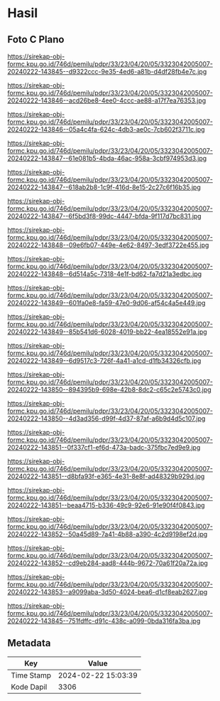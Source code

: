 # Hasil

## Foto C Plano

https://sirekap-obj-formc.kpu.go.id/746d/pemilu/pdpr/33/23/04/20/05/3323042005007-20240222-143845--d9322ccc-9e35-4ed6-a81b-d4df28fb4e7c.jpg

https://sirekap-obj-formc.kpu.go.id/746d/pemilu/pdpr/33/23/04/20/05/3323042005007-20240222-143846--acd26be8-4ee0-4ccc-ae88-a17f7ea76353.jpg

https://sirekap-obj-formc.kpu.go.id/746d/pemilu/pdpr/33/23/04/20/05/3323042005007-20240222-143846--05a4c4fa-624c-4db3-ae0c-7cb602f3711c.jpg

https://sirekap-obj-formc.kpu.go.id/746d/pemilu/pdpr/33/23/04/20/05/3323042005007-20240222-143847--61e081b5-4bda-46ac-958a-3cbf974953d3.jpg

https://sirekap-obj-formc.kpu.go.id/746d/pemilu/pdpr/33/23/04/20/05/3323042005007-20240222-143847--618ab2b8-1c9f-416d-8e15-2c27c6f16b35.jpg

https://sirekap-obj-formc.kpu.go.id/746d/pemilu/pdpr/33/23/04/20/05/3323042005007-20240222-143847--6f5bd3f8-99dc-4447-bfda-9f117d7bc831.jpg

https://sirekap-obj-formc.kpu.go.id/746d/pemilu/pdpr/33/23/04/20/05/3323042005007-20240222-143848--09e6fb07-449e-4e62-8497-3edf3722e455.jpg

https://sirekap-obj-formc.kpu.go.id/746d/pemilu/pdpr/33/23/04/20/05/3323042005007-20240222-143848--6d514a5c-7318-4e1f-bd62-fa7d21a3edbc.jpg

https://sirekap-obj-formc.kpu.go.id/746d/pemilu/pdpr/33/23/04/20/05/3323042005007-20240222-143849--601fa0e8-fa59-47e0-9d06-af54c4a5e449.jpg

https://sirekap-obj-formc.kpu.go.id/746d/pemilu/pdpr/33/23/04/20/05/3323042005007-20240222-143849--85b541d6-6028-4019-bb22-4ea18552e91a.jpg

https://sirekap-obj-formc.kpu.go.id/746d/pemilu/pdpr/33/23/04/20/05/3323042005007-20240222-143849--6d9517c3-726f-4a41-a1cd-d1fb34326cfb.jpg

https://sirekap-obj-formc.kpu.go.id/746d/pemilu/pdpr/33/23/04/20/05/3323042005007-20240222-143850--894395b9-698e-42b8-8dc2-c65c2e5743c0.jpg

https://sirekap-obj-formc.kpu.go.id/746d/pemilu/pdpr/33/23/04/20/05/3323042005007-20240222-143850--4d3ad356-d99f-4d37-87af-a6b9d4d5c107.jpg

https://sirekap-obj-formc.kpu.go.id/746d/pemilu/pdpr/33/23/04/20/05/3323042005007-20240222-143851--0f337cf1-ef6d-473a-badc-375fbc7ed9e9.jpg

https://sirekap-obj-formc.kpu.go.id/746d/pemilu/pdpr/33/23/04/20/05/3323042005007-20240222-143851--d8bfa93f-e365-4e31-8e8f-ad48329b929d.jpg

https://sirekap-obj-formc.kpu.go.id/746d/pemilu/pdpr/33/23/04/20/05/3323042005007-20240222-143851--beaa4715-b336-49c9-92e6-91e90f4f0843.jpg

https://sirekap-obj-formc.kpu.go.id/746d/pemilu/pdpr/33/23/04/20/05/3323042005007-20240222-143852--50a45d89-7a41-4b88-a390-4c2d9198ef2d.jpg

https://sirekap-obj-formc.kpu.go.id/746d/pemilu/pdpr/33/23/04/20/05/3323042005007-20240222-143852--cd9eb284-aad8-444b-9672-70a61f20a72a.jpg

https://sirekap-obj-formc.kpu.go.id/746d/pemilu/pdpr/33/23/04/20/05/3323042005007-20240222-143853--a9099aba-3d50-4024-bea6-d1cf8eab2627.jpg

https://sirekap-obj-formc.kpu.go.id/746d/pemilu/pdpr/33/23/04/20/05/3323042005007-20240222-143845--751fdffc-d91c-438c-a099-0bda316fa3ba.jpg


## Metadata

| Key        | Value               |
| ---------- | ------------------- |
| Time Stamp | 2024-02-22 15:03:39 |
| Kode Dapil | 3306                |




